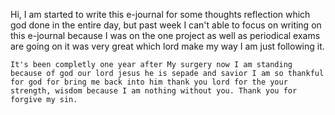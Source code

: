 Hi,
I am started to write this e-journal for some thoughts reflection which god done in the entire day, but past week I can't able to focus on
writing on this e-journal because I was on the one project as well as periodical exams are going on it was very great which lord make my way
I am just following it.

```
It's been completly one year after My surgery now I am standing because of god our lord jesus he is sepade and savior I am so thankful for god for bring me back into him thank you lord for the your strength, wisdom because I am nothing without you. Thank you for forgive my sin.
```
